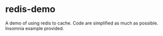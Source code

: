 # redis-demo

A demo of using redis to cache. Code are simplified as much as possible. Insomnia example provided.